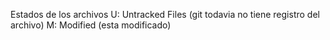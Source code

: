 Estados de los archivos
U: Untracked Files (git todavia no tiene registro del archivo)
M: Modified (esta modificado)